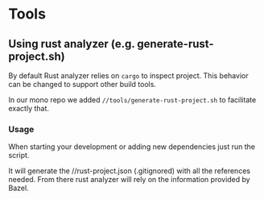 # Tools

## Using rust analyzer (e.g. generate-rust-project.sh)

By default Rust analyzer relies on `cargo` to inspect project. This behavior
can be changed to support other build tools.

In our mono repo we added `//tools/generate-rust-project.sh` to facilitate exactly
that.

### Usage

When starting your development or adding new dependencies just run the script.

It will generate the //rust-project.json (.gitignored) with all the references
needed. From there rust analyzer will rely on the information provided by Bazel.
